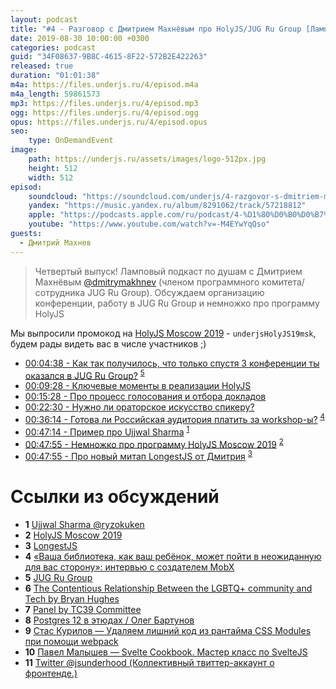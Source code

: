 ```yaml
---
layout: podcast
title: "#4 - Разговор с Дмитрием Махнёвым про HolyJS/JUG Ru Group [Ламповый]"
date: 2019-08-30 10:00:00 +0300
categories: podcast
guid: "34F08637-9B8C-4615-8F22-572B2E422263"
released: true
duration: "01:01:38"
m4a: https://files.underjs.ru/4/episod.m4a
m4a_length: 59861573
mp3: https://files.underjs.ru/4/episod.mp3
ogg: https://files.underjs.ru/4/episod.ogg
opus: https://files.underjs.ru/4/episod.opus
seo:
    type: OnDemandEvent
image:
    path: https://underjs.ru/assets/images/logo-512px.jpg
    height: 512
    width: 512
episod:
    soundcloud: "https://soundcloud.com/underjs/4-razgovor-s-dmitriem-makhnyovym-pro-holyjsjugru-lampovyy"
    yandex: "https://music.yandex.ru/album/8291062/track/57218812"
    apple: "https://podcasts.apple.com/ru/podcast/4-%D1%80%D0%B0%D0%B7%D0%B3%D0%BE%D0%B2%D0%BE%D1%80-%D1%81-%D0%B4%D0%BC%D0%B8%D1%82%D1%80%D0%B8%D0%B5%D0%BC-%D0%BC%D0%B0%D1%85%D0%BD%D1%91%D0%B2%D1%8B%D0%BC-%D0%BF%D1%80%D0%BE-holyjs-jug-ru-group/id1475405773?i=1000448153852"
    youtube: "https://www.youtube.com/watch?v=-M4EYwYqQso"
guests:
  - Дмитрий Махнев
---
```


> Четвертый выпуск! Ламповый подкаст по душам с Дмитрием Махнёвым [@dmitrymakhnev](https://twitter.com/dmitrymakhnev) (членом программного комитета/сотрудника JUG Ru Group). Обсуждаем организацию конференции, работу в JUG Ru Group и немножко про программу HolyJS

Мы выпросили промокод на [HolyJS Moscow 2019](https://holyjs-moscow.ru/registration/personal/?utm_source=partner&utm_medium=underjs&utm_campaign=holy2019msk&utm_content=common) -  `underjsHolyJS19msk`, будем рады видеть вас в числе участников ;)

- [00:04:38 - Как так получилось, что только спустя 3 конференции ты оказался в JUG Ru Group?](#) <sup>[5](#note5)</sup>
- [00:09:28 - Ключевые моменты в реализации HolyJS](#)
- [00:15:28 - Про процесс голосования и отбора докладов](#)
- [00:22:30 - Нужно ли ораторское искусство спикеру?](#)
- [00:36:14 - Готова ли Российская аудитория платить за workshop-ы?](#) <sup>[4](#note4)</sup>
- [00:47:14 - Пример про Ujjwal Sharma](#) <sup>[1](#note1)</sup>
- [00:47:55 - Немножко про программу HolyJS Moscow 2019](#) <sup>[2](#note2)</sup>
- [00:47:55 - Про новый митап LongestJS от Дмитрия](#) <sup>[3](#note3)</sup>

# Ссылки из обсуждений

- <b id="note1">1</b> [Ujjwal Sharma @ryzokuken](https://twitter.com/ryzokuken)
- <b id="note2">2</b> [HolyJS Moscow 2019](https://holyjs-moscow.ru/registration/personal/?utm_source=partner&utm_medium=underjs&utm_campaign=holy2019msk&utm_content=common)
- <b id="note3">3</b> [LongestJS](https://twitter.com/LongestJS)
- <b id="note4">4</b> [«Ваша библиотека, как ваш ребёнок, может пойти в неожиданную для вас сторону»: интервью с создателем MobX](https://habr.com/ru/company/jugru/blog/426517/)
- <b id="note5">5</b> [JUG Ru Group](https://jugru.org/)
- <b id="note6">6</b> [The Contentious Relationship Between the LGBTQ+ community and Tech by Bryan Hughes](https://www.youtube.com/watch?v=fSN3LVbXTkg)
- <b id="note7">7</b> [Panel by TC39 Committee](https://www.youtube.com/watch?v=slA06pbTRi4)
- <b id="note8">8</b> [Postgres 12 в этюдах / Олег Бартунов](https://www.youtube.com/watch?v=uhvqly8MtoI)
- <b id="note9">9</b> [Cтас Курилов — Удаляем лишний код из рантайма CSS Modules при помощи webpack](https://www.youtube.com/watch?v=J1gHHmABk44)
- <b id="note10">10</b> [Павел Малышев — Svelte Cookbook. Мастер класс по SvelteJS](https://www.youtube.com/watch?v=I5DIcbcXzfE)
- <b id="note11">11</b> [Twitter @jsunderhood (Коллективный твиттер-аккаунт о фронтенде.)](https://twitter.com/jsunderhood)

